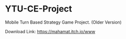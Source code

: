 # YTU-CE-Project
Mobile Turn Based Strategy Game Project. (Older Version)

Download Link: https://mahamat.itch.io/www
